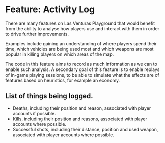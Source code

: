 # Feature: Activity Log
There are many features on Las Venturas Playground that would benefit from the ability to analyse
how players use and interact with them in order to drive further improvements.

Examples include gaining an understanding of where players spend their time, which vehicles are
being used most and which weapons are most popular in killing players on which areas of the map.

The code in this feature aims to record as much information as we can to enable such analysis. A
secondary goal of this feature is to enable replays of in-game playing sessions, to be able to
simulate what the effects are of features based on heuristics, for example an economy.

## List of things being logged.

- Deaths, including their position and reason, associated with player accounts if possible.
- Kills, including their position and reasons, associated with player accounts where possible.
- Successful shots, including their distance, position and used weapon, associated with player
  accounts where possible.
